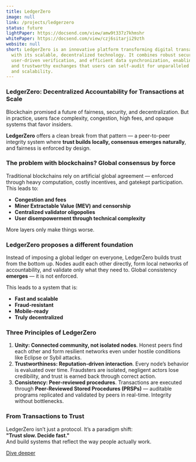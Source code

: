 ```yaml
---
title: LedgerZero
image: null
link: /projects/ledgerzero
status: future
lightPaper: https://docsend.com/view/amw9t337z7khmshr
whitePaper: https://docsend.com/view/czj6sitarji29zth
website: null
short: LedgerZero is an innovative platform transforming digital transactions
  with its scalable, decentralized technology. It combines robust security,
  user-driven verification, and efficient data synchronization, enabling fast
  and trustworthy exchanges that users can self-audit for unparalleled integrity
  and scalability.
---
```


### LedgerZero: Decentralized Accountability for Transactions at Scale
Blockchain promised a future of fairness, security, and decentralization. But in practice, users face complexity, congestion, high fees, and opaque systems that favor insiders.

**LedgerZero** offers a clean break from that pattern — a peer-to-peer integrity system where **trust builds locally, consensus emerges naturally**, and fairness is enforced by design.

### The problem with blockchains? Global consensus by force
Traditional blockchains rely on artificial global agreement — enforced through heavy computation, costly incentives, and gatekept participation. This leads to:

* **Congestion and fees**
* **Miner Extractable Value (MEV) and censorship**
* **Centralized validator oligopolies**
* **User disempowerment through technical complexity**

More layers only make things worse.

### LedgerZero proposes a different foundation

Instead of imposing a global ledger on everyone, LedgerZero builds trust from the bottom up. Nodes audit each other directly, form local networks of accountability, and validate only what they need to. Global consistency **emerges** — it is not enforced.

This leads to a system that is:

* **Fast and scalable**
* **Fraud-resistant**
* **Mobile-ready**
* **Truly decentralized**

### Three Principles of LedgerZero

1. **Unity: Connected community, not isolated nodes**. Honest peers find each other and form resilient networks even under hostile conditions like Eclipse or Sybil attacks.
2. **Trustworthiness: Reputation-driven interaction**. Every node’s behavior is evaluated over time. Fraudsters are isolated, negligent actors lose credibility, and trust is earned back through correct action.
3. **Consistency: Peer-reviewed procedures**. Transactions are executed through **Peer-Reviewed Stored Procedures (PRSPs)** — auditable programs replicated and validated by peers in real-time. Integrity without bottlenecks.

### From Transactions to Trust

LedgerZero isn’t just a protocol. It’s a paradigm shift:<br>
**"Trust slow. Decide fast."**<br>
And build systems that reflect the way people actually work.

[Dive deeper](https://docsend.com/view/czj6sitarji29zth)
